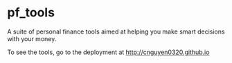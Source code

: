 # pf_tools

A suite of personal finance tools aimed at helping you make smart decisions with your money.

To see the tools, go to the deployment at http://cnguyen0320.github.io

